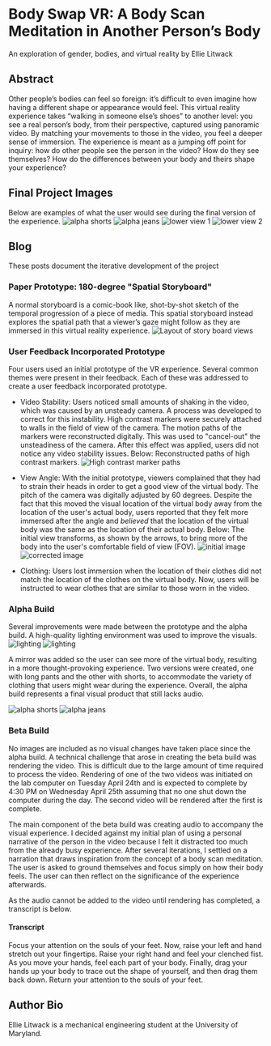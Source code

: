 # Body Swap VR: A Body Scan Meditation in Another Person’s Body
An exploration of gender, bodies, and virtual reality by Ellie Litwack

## Abstract 
Other people’s bodies can feel so foreign: it’s difficult to even imagine how having a different shape or appearance would feel. This virtual reality experience takes “walking in someone else’s shoes” to another level: you see a real person’s body, from their perspective, captured using panoramic video. By matching your movements to those in the video, you feel a deeper sense of immersion. The experience is meant as a jumping off point for inquiry: how do other people see the person in the video? How do they see themselves?  How do the differences between your body and theirs shape your experience?

## Final Project Images
Below are examples of what the user would see during the final version of the experience.
![alpha shorts][shorts]
![alpha jeans][jeans]
![lower view 1][lowerfinal1]
![ lower view 2][lowerfinal2]

## Blog
These posts document the iterative development of the project
### Paper Prototype: 180-degree "Spatial Storyboard"
A normal storyboard is a comic-book like, shot-by-shot sketch of the temporal progression of a piece of media. This spatial storyboard instead explores the spatial path that a viewer’s gaze might follow as they are immersed in this virtual reality experience.
![Layout of story board views][paperPrototype]

### User Feedback Incorporated Prototype
Four users used an initial prototype of the VR experience. Several common themes were present in their feedback. Each of these was addressed to create a user feedback incorporated prototype.

- Video Stability:
Users noticed small amounts of shaking in the video, which was caused by an unsteady camera. A process was developed to correct for this instability. High contrast markers were securely attached to walls in the field of view of the camera. The motion paths of the markers were reconstructed digitally. This was used to "cancel-out" the unsteadiness of the camera. After this effect was applied, users did not notice any video stability issues. Below: Reconstructed paths of high contrast markers.
![High contrast marker paths][markers]

- View Angle:
With the initial prototype, viewers complained that they had to strain their heads in order to get a good view of the virtual body. The pitch of the camera was digitally adjusted by 60 degrees. Despite the fact that this moved the visual location of the virtual body away from the location of the user's actual body, users reported that they felt more immersed after the angle and *believed* that the location of the virtual body was the same as the location of their actual body. Below: The initial view transforms, as shown by the arrows, to bring more of the body into the user's comfortable field of view (FOV).
![initial image][init]
![corrected image][correct]

- Clothing:
Users lost immersion when the location of their clothes did not match the location of the clothes on the virtual body. Now, users will be instructed to wear clothes that are similar to those worn in the video.

### Alpha Build
Several improvements were made between the prototype and the alpha build. A high-quality lighting environment was used to improve the visuals.
![lighting][lighting1]
![lighting][lighting2]

A mirror was added so the user can see more of the virtual body, resulting in a more thought-provoking experience. Two versions were created, one with long pants and the other with shorts, to accommodate the variety of clothing that users might wear during the experience. Overall, the alpha build represents a final visual product that still lacks audio.

![alpha shorts][shorts]
![alpha jeans][jeans]


### Beta Build
No images are included as no visual changes have taken place since the alpha build. A technical challenge that arose in creating the beta build was rendering the video. This is difficult due to the large amount of time required to process the video. Rendering of one of the two videos was initiated on the lab computer on Tuesday April 24th and is expected to complete by 4:30 PM on Wednesday April 25th assuming that no one shut down the computer during the day. The second video will be rendered after the first is complete.

The main component of the beta build was creating audio to accompany the visual experience. I decided against my initial plan of using a personal narrative of the person in the video because I felt it distracted too much from the already busy experience. After several iterations, I settled on a narration that draws inspiration from the concept of a body scan meditation. The user is asked to ground themselves and focus simply on how their body feels. The user can then reflect on the significance of the experience afterwards.

As the audio cannot be added to the video until rendering has completed, a transcript is below.

#### Transcript
Focus your attention on the souls of your feet. Now, raise your left and hand stretch out your fingertips. Raise your right hand and feel your clenched fist. As you move your hands, feel each part of your body. Finally, drag your hands up your body to trace out the shape of yourself, and then drag them back down. Return your attention to the souls of your feet.

## Author Bio
Ellie Litwack is a mechanical engineering student at the University of Maryland.

[paperPrototype]: https://i.imgur.com/lMmCdsK.jpg
[init]: https://i.imgur.com/XF2Gr3n.jpg
[correct]: https://i.imgur.com/nD3nzBe.jpg
[markers]: https://i.imgur.com/wIMIwSf.png
[shorts]: https://i.imgur.com/YNQjArl.jpg
[jeans]: https://i.imgur.com/IhkVFqJ.jpg
[lighting1]: https://i.imgur.com/IACb2pe.jpg
[lighting2]: https://i.imgur.com/u64Ew9M.jpg
[lowerfinal1]: https://i.imgur.com/itPiCIq.jpg
[lowerfinal2]: https://i.imgur.com/6kuhMin.jpg
